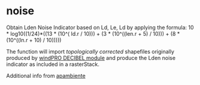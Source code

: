 # noise
Obtain Lden Noise Indicator based on Ld, Le, Ld by applying the formula:
10 * log10((1/24)*((13  * (10^( ld.r / 10))) + (3 * (10^((len.r + 5) / 10))) + (8 * (10^((ln.r + 10) / 10)))))

The function will import *topologically corrected* shapefiles originally produced by [windPRO DECIBEL module](http://www.emd.dk/windpro/windpro-modules/environment-modules/decibel/) and produce the Lden noise indicator as included in a rasterStack.

Additional info from [apambiente](http://www.apambiente.pt/_zdata/DAR/Ruido/NotasTecnicas_EstudosReferencia/GuiaPraticoMedicoesRuidoAmbiente.pdf)
